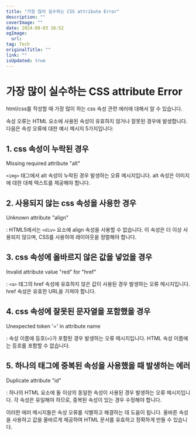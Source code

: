 ```yaml
---
title: "가장 많이 실수하는 CSS attribute Error"
description: ""
coverImage: ""
date: 2024-08-03 16:52
ogImage:
  url:
tag: Tech
originalTitle: ""
link: ""
isUpdated: true
---
```


# 가장 많이 실수하는 CSS attribute Error

html/css를 작성할 때 가장 많이 하는 css 속성 관련 에러에 대해서 알 수 있습니다.

속성 오류는 HTML 요소에 사용된 속성이 유효하지 않거나 잘못된 경우에 발생합니다. 다음은 속성 오류에 대한 예시 메시지 5가지입니다:

## 1. css 속성이 누락된 경우

Missing required attribute "alt"

`<img>` 태그에서 alt 속성이 누락된 경우 발생하는 오류 메시지입니다. alt 속성은 이미지에 대한 대체 텍스트를 제공해야 합니다.

## 2. 사용되지 않는 css 속성을 사용한 경우

Unknown attribute "align"

: HTML5에서는 `<div>` 요소에 align 속성을 사용할 수 없습니다. 이 속성은 더 이상 사용되지 않으며, CSS를 사용하여 레이아웃을 정렬해야 합니다.

<!-- seedividend - 사각형 -->

<ins class="adsbygoogle"
     style="display:block"
     data-ad-client="ca-pub-4877378276818686"
     data-ad-slot="1898504329"
     data-ad-format="auto"
     data-full-width-responsive="true"></ins>

<script>
     (adsbygoogle = window.adsbygoogle || []).push({});
</script>

## 3. css 속성에 올바르지 않은 값을 넣었을 경우

Invalid attribute value "red" for "href"

: `<a>` 태그의 href 속성에 유효하지 않은 값이 사용된 경우 발생하는 오류 메시지입니다. href 속성은 유효한 URL을 가져야 합니다.

## 4. css 속성에 잘못된 문자열을 포함했을 경우

Unexpected token '=' in attribute name

: 속성 이름에 등호(=)가 포함된 경우 발생하는 오류 메시지입니다. HTML 속성 이름에는 등호를 포함할 수 없습니다.

## 5. 하나의 태그에 중복된 속성을 사용했을 때 발생하는 에러

Duplicate attribute "id"

: 하나의 HTML 요소에 둘 이상의 동일한 속성이 사용된 경우 발생하는 오류 메시지입니다. 각 속성은 유일해야 하므로, 중복된 속성이 있는 경우 수정해야 합니다.

이러한 에러 메시지들은 속성 오류를 식별하고 해결하는 데 도움이 됩니다. 올바른 속성을 사용하고 값을 올바르게 제공하여 HTML 문서를 유효하고 정확하게 만들 수 있습니다.
